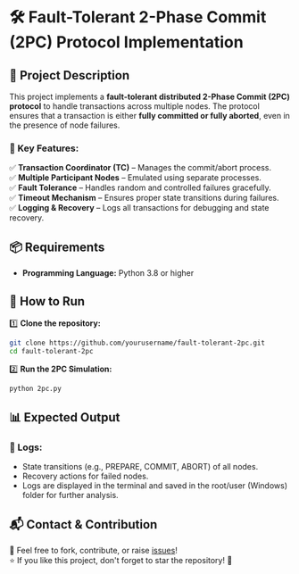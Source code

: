 # 🛠️ Fault-Tolerant 2-Phase Commit (2PC) Protocol Implementation  

## 📌 Project Description  
This project implements a **fault-tolerant distributed 2-Phase Commit (2PC) protocol** to handle transactions across multiple nodes. The protocol ensures that a transaction is either **fully committed or fully aborted**, even in the presence of node failures.  

### 🔹 Key Features:  
✅ **Transaction Coordinator (TC)** – Manages the commit/abort process.  
✅ **Multiple Participant Nodes** – Emulated using separate processes.  
✅ **Fault Tolerance** – Handles random and controlled failures gracefully.  
✅ **Timeout Mechanism** – Ensures proper state transitions during failures.  
✅ **Logging & Recovery** – Logs all transactions for debugging and state recovery.  


## 📦 Requirements  
- **Programming Language:** Python 3.8 or higher  


## 🚀 How to Run  

1️⃣ **Clone the repository:**  
```bash
git clone https://github.com/yourusername/fault-tolerant-2pc.git
cd fault-tolerant-2pc
```

2️⃣ **Run the 2PC Simulation:**   
```bash
python 2pc.py
```

## 📊 Expected Output

### 📜 Logs:

 - State transitions (e.g., PREPARE, COMMIT, ABORT) of all nodes.
 - Recovery actions for failed nodes.
 - Logs are displayed in the terminal and saved in the root/user (Windows) folder for further analysis.

## 📬 Contact & Contribution
📌 Feel free to fork, contribute, or raise [issues](https://github.com/Akay06/Fault-Tolerant-2pc/issues)!  
⭐ If you like this project, don't forget to star the repository! 🌟
